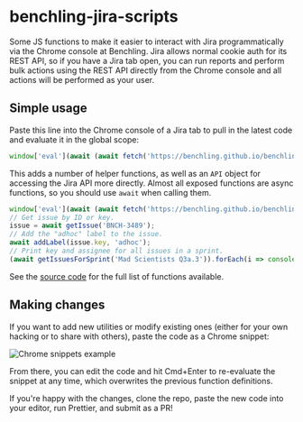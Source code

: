 # benchling-jira-scripts

Some JS functions to make it easier to interact with Jira programmatically via the Chrome console at
Benchling. Jira allows normal cookie auth for its REST API, so if you have a Jira tab open, you can
run reports and perform bulk actions using the REST API directly from the Chrome console and all
actions will be performed as your user.

## Simple usage

Paste this line into the Chrome console of a Jira tab to pull in the latest code and evaluate it in
the global scope:
```js
window['eval'](await (await fetch('https://benchling.github.io/benchling-jira-scripts/scripts.js')).text())
```

This adds a number of helper functions, as well as an `API` object for accessing the Jira API more
directly. Almost all exposed functions are async functions, so you should use `await` when calling
them.

```js
window['eval'](await (await fetch('https://benchling.github.io/benchling-jira-scripts/scripts.js')).text())
// Get issue by ID or key.
issue = await getIssue('BNCH-3489');
// Add the "adhoc" label to the issue.
await addLabel(issue.key, 'adhoc');
// Print key and assignee for all issues in a sprint.
(await getIssuesForSprint('Mad Scientists Q3a.3')).forEach(i => console.log(`${i.key}: ${i.assignee}`));
```

See the [source code](./scripts.js) for the full list of functions available.

## Making changes

If you want to add new utilities or modify existing ones (either for your own hacking or to share
with others), paste the code as a Chrome snippet:

![Chrome snippets example](https://benchling.github.io/benchling-jira-scripts/images/chrome-snippets-example.png)

From there, you can edit the code and hit Cmd+Enter to re-evaluate the snippet at any time, which
overwrites the previous function definitions.

If you're happy with the changes, clone the repo, paste the new code into your editor, run Prettier,
and submit as a PR!
